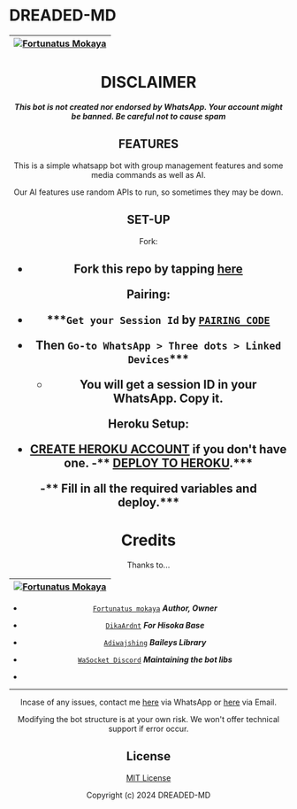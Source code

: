 # DREADED-MD

<div align="center">

| [![Fortunatus Mokaya](https://github.com/Fortunatusmokaya.png?lenght=50width=50)](https://github.com/Fortunatusmokaya)|
|----|


# DISCLAIMER

***This bot is not created nor endorsed by WhatsApp. Your account might be banned. Be careful not to cause spam***

## FEATURES
This is a simple whatsapp bot with group management features and some media commands as well as AI.

Our AI features use random APIs to run, so sometimes they may be down.

## SET-UP

Fork:

<h2 align="center">   

- Fork this repo by tapping  [here](https://github.com/Fortunatusmokaya/dreaded-md/fork)


Pairing:


- ***`Get your Session Id` by  [`PAIRING CODE`](https://flashmd-session-5fea4d73011f.herokuapp.com/pair) 

- Then `Go-to WhatsApp > Three dots > Linked Devices`***
   - You will get a session ID in your WhatsApp. Copy it.

Heroku Setup:

   - **[CREATE HEROKU ACCOUNT](https://signup.heroku.com/) if you don't have one.**
  -** [DEPLOY TO HEROKU](https://dashboard.heroku.com/new?template=https://github.com/Fortunatusmokaya/dreaded-md).***

-** Fill in all the required variables and deploy.***


# Credits

Thanks to...

<div align="center">

| [![Fortunatus Mokaya](https://github.com/Fortunatusmokaya.png?lenght=50width=50)](https://github.com/Fortunatusmokaya)|
|----|
* [`Fortunatus mokaya`](https://github.com/Fortunatusmokaya) ***Author, Owner***

* [`DikaArdnt`](https://github.com/DikaArdnt) ***For Hisoka Base***
* [`Adiwajshing`](https://github.com/WhiskeySockets/Baileys) ***Baileys Library***
* [`WaSocket Discord`](https://discord.gg/WeJM5FP9GG) ***Maintaining the bot libs***

* 

---

Incase of any issues, contact me  [here](https://wa.me/+254114018035) via WhatsApp or [here](mokayafortunatus@gmail.com) via Email.

Modifying the bot structure is at your own risk. We won't offer technical support if error occur.


## License

[MIT License](https://github.com/Fortunatusmokaya/DREADED-GPT-AI/blob/main/LICENSE)

Copyright (c) 2024 DREADED-MD

